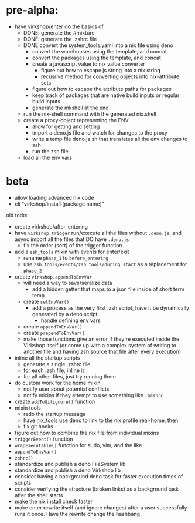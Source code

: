 
# pre-alpha:
- have virkshop/enter do the basics of
    - DONE: generate the #mixture
    - DONE: generate the .zshrc file
    - DONE convert the system_tools.yaml into a nix file using deno
        - convert the warehouses using the template, and concat
        - convert the packages using the template, and concat
        - create a javascript value to nix value converter
            - figure out how to escape js string into a nix string
            - recusrive method for converting objects into nix-attribute sets
        - figure out how to escape the attribute paths for packages
        - keep track of packages that are native build inputs or regular build inputs
        - generate the mkshell at the end
    - run the nix-shell command with the generated nix.shell
    - create a proxy-object representing the ENV
        - allow for getting and setting 
        - import a deno.js file and watch for changes to the proxy
        - write a temp file deno.js.sh that translates all the env changes to zsh
        - run the zsh file
    - load all the env vars

# beta
- allow loading advanced nix code
- cli "virkshop/install [package name]"

old todo:

- create virkshop/after_entering
- have `virkshop.trigger` run/execute all the files without `.deno.js`, and async import all the files that DO have `.deno.js`
    - fix the order (sort) of the trigger function
- add a `zsh_tools` mixin with events for enter/exit
    - rename `phase_1` to `before_entering`
    - use `zsh_tools/events/zsh_tools/during_start` as a replacement for `phase_2`
- create `virkshop.appendToEnvVar`
    - will need a way to save/seralize data
        - add a hidden getter that maps to a json file inside of short term temp
    - create `setEnvVar()`
        - add a process as the very first .zsh script, have it be dynamically generated by a deno script
            - handle defining env vars
    - create `appendToEnvVar()`
    - create `prependToEnvVar()`
    - make those functions give an error if they're executed inside the Virkshop itself (or come up with a complex system of writing to another file and having zsh source that file after every execution)
- inline all the startup scripts
    - generate a single .zshrc file
    - for each .zsh file, inline it
    - for all other files, just try running them
- do custom work for the home mixin
    - notify user about potential conflicts
    - notify mixins if they attempt to use something like `.bashrc`
- create `addToGitignore()` function
- mixin tools
    - redo the startup message
    - have nix_tools use deno to link to the nix profile real-home, then 
    - fix git hooks
- figure out how to combine the nix file from individual mixins
- `triggerEvent()` function
- `wrapExecutable()` function for sudo, vim, and the like
- `appendToEnvVar()`
- `zshrc()`
- standardize and publish a deno FileSystem lib
- standardize and publish a deno Virkshop lib
- consider having a background deno task for faster execution times of scripts
- consider verifying the structure (broken links) as a background task after the shell starts
- make the nix install check faster
- make enter rewrite itself (and ignore changes) after a user successfully runs it once. Have the rewrite change the hashbang